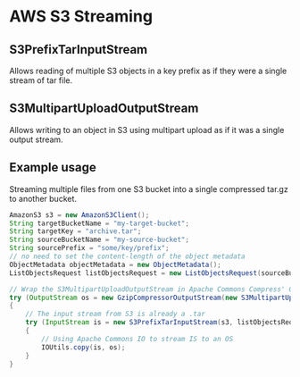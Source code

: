 # AWS S3 Streaming

## S3PrefixTarInputStream

Allows reading of multiple S3 objects in a key prefix as if they were a single stream of tar file.

## S3MultipartUploadOutputStream

Allows writing to an object in S3 using multipart upload as if it was a single output stream.

## Example usage

Streaming multiple files from one S3 bucket into a single compressed tar.gz to another bucket.

```java
AmazonS3 s3 = new AmazonS3Client();
String targetBucketName = "my-target-bucket";
String targetKey = "archive.tar";
String sourceBucketName = "my-source-bucket";
String sourcePrefix = "some/key/prefix";
// no need to set the content-length of the object metadata
ObjectMetadata objectMetadata = new ObjectMetadata();
ListObjectsRequest listObjectsRequest = new ListObjectsRequest(sourceBucketName, sourcePrefix, null, null, null);

// Wrap the S3MultipartUploadOutputStream in Apache Commons Compress' GzipCompressorOutputStream
try (OutputStream os = new GzipCompressorOutputStream(new S3MultipartUploadOutputStream(s3, targetBucketName, targetKey, objectMetadata)))
{
    // The input stream from S3 is already a .tar
    try (InputStream is = new S3PrefixTarInputStream(s3, listObjectsRequest))
    {
        // Using Apache Commons IO to stream IS to an OS
        IOUtils.copy(is, os);
    }
}
```